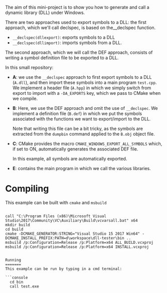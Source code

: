 
The aim of this mini-project is to show you how to generate and call a dynamic library (DLL) under Windows.

There are two approaches used to export symbols to a DLL:
the first approach, which we'll call declspec, is based on the__declspec function.

-  ``__declspec(dllexport)``: exports symbols to a DLL
-  ``__declspec(dllimport)``: imports symbols from a DLL.

The second approach, which we will call the DEF approach, consists of writing a symbol definition file to be exported to a DLL. 

In this small repository:

- **A**: we use the ``__declspec`` approach to first export symbols to a DLL (``A.dll``), and then import these symbols into a main program ``test.cpp``.
We implement a header file (``A.hpp``) in which we simply switch from export to import with a ``-DA_EXPORTS`` key, which we pass to CMake when we compile.

- **B**: Here, we use the DEF approach and omit the use of ``__declspec``. We implement a definition file (``B.def``) in which we put the symbols associated with the functions we want to export/import to the DLL. 

  Note that writing this file can be a bit tricky, as the symbols are extracted from the ``dumpbin`` command applied to the ``B.obj`` object file.

- **C**: CMake provides the macro ``CMAKE_WINDOWS_EXPORT_ALL_SYMBOLS`` which, if set to ON, automatically generates the associated DEF file.

  In this example, all symbols are automatically exported.

- **E**: contains the main program in which we call the various libraries.


Compiling
=========

This example can be built with ``cmake`` and ``msbuild``
```console

call "C:\Program Files (x86)\Microsoft Visual Studio\2017\Community\VC\Auxiliary\Build\vcvarsall.bat" x64
mkdir build
cd build
cmake -DCMAKE_GENERATOR:STRING="Visual Studio 15 2017 Win64" -DCMAKE_INSTALL_PREFIX:PATH=d\workspace\dll-tester\bin ..
msbuild /p:Configuration=Release /p:Platform=x64 ALL_BUILD.vcxproj
msbuild /p:Configuration=Release /p:Platform=x64 INSTALL.vcxproj


Running
=======
This example can be run by typing in a cmd terminal:

```console
  cd bin
  call test.exe
```
